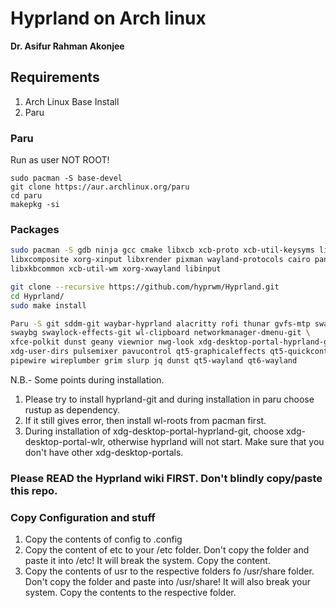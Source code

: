# Hyprland on Arch linux

**Dr. Asifur Rahman Akonjee**

## Requirements
1. Arch Linux Base Install
2. Paru

### Paru

Run as user NOT ROOT!

```
sudo pacman -S base-devel
git clone https://aur.archlinux.org/paru
cd paru
makepkg -si
```

### Packages

``` bash
sudo pacman -S gdb ninja gcc cmake libxcb xcb-proto xcb-util-keysyms libxfixes libx11 \
libxcomposite xorg-xinput libxrender pixman wayland-protocols cairo pango seatd \
libxkbcommon xcb-util-wm xorg-xwayland libinput

git clone --recursive https://github.com/hyprwm/Hyprland.git
cd Hyprland/
sudo make install

Paru -S git sddm-git waybar-hyprland alacritty rofi thunar gvfs-mtp swayidle \
swaybg swaylock-effects-git wl-clipboard networkmanager-dmenu-git \
xfce-polkit dunst geany viewnior nwg-look xdg-desktop-portal-hyprland-git qt5-svg inetutils \
xdg-user-dirs pulsemixer pavucontrol qt5-graphicaleffects qt5-quickcontrols2 \
pipewire wireplumber grim slurp jq dunst qt5-wayland qt6-wayland
```
N.B.- Some points during installation. 
1. Please try to install hyprland-git and during installation in paru choose rustup as dependency.
2. If it still gives error, then install wl-roots from pacman first.
3. During installation of xdg-desktop-portal-hyprland-git, choose xdg-desktop-portal-wlr, otherwise hyprland will not start. Make sure that you don't have other xdg-desktop-portals. 

### Please READ the Hyprland wiki FIRST. Don't blindly copy/paste this repo.

### Copy Configuration and stuff
1. Copy the contents of config to .config
2. Copy the content of etc to your /etc folder. Don't copy the folder and paste it into /etc! It will break the system. Copy the content.
3. Copy the contents of usr to the respective folders fo /usr/share folder. Don't copy the folder and paste into /usr/share! It will also break your system. Copy the contents to the respective folder.
